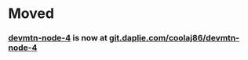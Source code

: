 # Moved
### [devmtn-node-4](https://git.daplie.com/coolaj86/devmtn-node-4) is now at [git.daplie.com/coolaj86/devmtn-node-4](https://git.daplie.com/coolaj86/devmtn-node-4)
